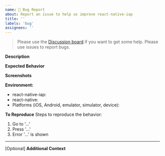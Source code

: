 ```yaml
---
name: 🐛 Bug Report
about: Report an issue to help us improve react-native-iap
title: ''
labels: 'bug'
assignees: ''
---
```


> Please use the [Discussion board](https://github.com/dooboolab/react-native-iap/discussions) if you want to get some help. Please use issues to report bugs.

**Description**

<!-- A brief description of the issue. -->

**Expected Behavior**

<!-- A brief description of what you expected to happen. -->

**Screenshots**

<!-- Add screenshots, if applicable, to help explain your problem. -->

**Environment:**

- react-native-iap:
- react-native:
- Platforms (iOS, Android, emulator, simulator, device):

**To Reproduce**
Steps to reproduce the behavior:

1. Go to '...'
2. Press '...'
3. Error '...' is shown

---

[Optional] **Additional Context**

<!-- Add any other context about the problem here. -->

